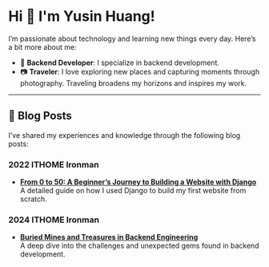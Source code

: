 # Hi 👋 I'm Yusin Huang!

I’m passionate about technology and learning new things every day. Here’s a bit more about me:

- 🐍 **Backend Developer**: I specialize in backend development.
- 📷 **Traveler**: I love exploring new places and capturing moments through photography. Traveling broadens my horizons and inspires my work.
---

## 📝 Blog Posts

I’ve shared my experiences and knowledge through the following blog posts:

### 2022 ITHOME Ironman
- [**From 0 to 50: A Beginner’s Journey to Building a Website with Django**](https://ithelp.ithome.com.tw/users/20150927/ironman/4977)  
  A detailed guide on how I used Django to build my first website from scratch.

### 2024 ITHOME Ironman
- [**Buried Mines and Treasures in Backend Engineering**](https://ithelp.ithome.com.tw/m/users/20150927/ironman/7609)  
  A deep dive into the challenges and unexpected gems found in backend development.
